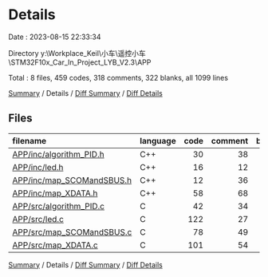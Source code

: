 # Details

Date : 2023-08-15 22:33:34

Directory y:\\Workplace_Keil\\小车\\遥控小车\\STM32F10x_Car_In_Project_LYB_V2.3\\APP

Total : 8 files,  459 codes, 318 comments, 322 blanks, all 1099 lines

[Summary](results.md) / Details / [Diff Summary](diff.md) / [Diff Details](diff-details.md)

## Files
| filename | language | code | comment | blank | total |
| :--- | :--- | ---: | ---: | ---: | ---: |
| [APP/inc/algorithm_PID.h](/APP/inc/algorithm_PID.h) | C++ | 30 | 38 | 45 | 113 |
| [APP/inc/led.h](/APP/inc/led.h) | C++ | 16 | 12 | 12 | 40 |
| [APP/inc/map_SCOMandSBUS.h](/APP/inc/map_SCOMandSBUS.h) | C++ | 12 | 36 | 29 | 77 |
| [APP/inc/map_XDATA.h](/APP/inc/map_XDATA.h) | C++ | 58 | 68 | 63 | 189 |
| [APP/src/algorithm_PID.c](/APP/src/algorithm_PID.c) | C | 42 | 34 | 38 | 114 |
| [APP/src/led.c](/APP/src/led.c) | C | 122 | 27 | 35 | 184 |
| [APP/src/map_SCOMandSBUS.c](/APP/src/map_SCOMandSBUS.c) | C | 78 | 49 | 38 | 165 |
| [APP/src/map_XDATA.c](/APP/src/map_XDATA.c) | C | 101 | 54 | 62 | 217 |

[Summary](results.md) / Details / [Diff Summary](diff.md) / [Diff Details](diff-details.md)